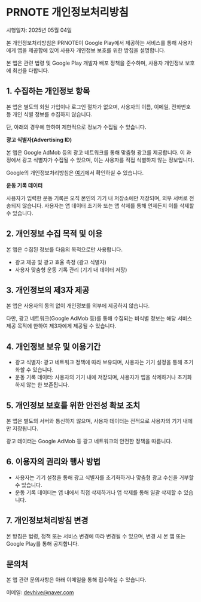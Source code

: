 # PRNOTE 개인정보처리방침

시행일자: 2025년 05월 04일

본 개인정보처리방침은 PRNOTE이 Google Play에서 제공하는 서비스를 통해 사용자에게 앱을 제공함에 있어 사용자 개인정보 보호를 위한 방침을 설명합니다.

본 앱은 관련 법령 및 Google Play 개발자 배포 정책을 준수하며, 사용자 개인정보 보호에 최선을 다합니다.

## 1. 수집하는 개인정보 항목

본 앱은 별도의 회원 가입이나 로그인 절차가 없으며, 사용자의 이름, 이메일, 전화번호 등 개인 식별 정보를 수집하지 않습니다.

단, 아래의 경우에 한하여 제한적으로 정보가 수집될 수 있습니다.

**광고 식별자(Advertising ID)**

본 앱은 Google AdMob 등의 광고 네트워크를 통해 맞춤형 광고를 제공합니다. 이 과정에서 광고 식별자가 수집될 수 있으며, 이는 사용자를 직접 식별하지 않는 정보입니다.

Google의 개인정보처리방침은 [여기](https://policies.google.com/privacy?hl=ko)에서 확인하실 수 있습니다.

**운동 기록 데이터**

사용자가 입력한 운동 기록은 오직 본인의 기기 내 저장소에만 저장되며, 외부 서버로 전송되지 않습니다. 사용자는 앱 데이터 초기화 또는 앱 삭제를 통해 언제든지 이를 삭제할 수 있습니다.

## 2. 개인정보 수집 목적 및 이용

본 앱은 수집된 정보를 다음의 목적으로만 사용합니다.

- 광고 제공 및 광고 효율 측정 (광고 식별자)
- 사용자 맞춤형 운동 기록 관리 (기기 내 데이터 저장)

## 3. 개인정보의 제3자 제공

본 앱은 사용자의 동의 없이 개인정보를 외부에 제공하지 않습니다.

다만, 광고 네트워크(Google AdMob 등)를 통해 수집되는 비식별 정보는 해당 서비스 제공 목적에 한하여 제3자에게 제공될 수 있습니다.

## 4. 개인정보 보유 및 이용기간

- 광고 식별자: 광고 네트워크 정책에 따라 보유되며, 사용자는 기기 설정을 통해 초기화할 수 있습니다.
- 운동 기록 데이터: 사용자의 기기 내에 저장되며, 사용자가 앱을 삭제하거나 초기화하지 않는 한 보존됩니다.

## 5. 개인정보 보호를 위한 안전성 확보 조치

본 앱은 별도의 서버와 통신하지 않으며, 사용자 데이터는 전적으로 사용자의 기기 내에만 저장됩니다.

광고 데이터는 Google AdMob 등 광고 네트워크의 안전한 정책을 따릅니다.

## 6. 이용자의 권리와 행사 방법

- 사용자는 기기 설정을 통해 광고 식별자를 초기화하거나 맞춤형 광고 수신을 거부할 수 있습니다.
- 운동 기록 데이터는 앱 내에서 직접 삭제하거나 앱 삭제를 통해 일괄 삭제할 수 있습니다.

## 7. 개인정보처리방침 변경

본 방침은 법령, 정책 또는 서비스 변경에 따라 변경될 수 있으며, 변경 시 본 앱 또는 Google Play를 통해 공지합니다.

## 문의처

본 앱 관련 문의사항은 아래 이메일을 통해 접수하실 수 있습니다.

이메일: devhive@naver.com
